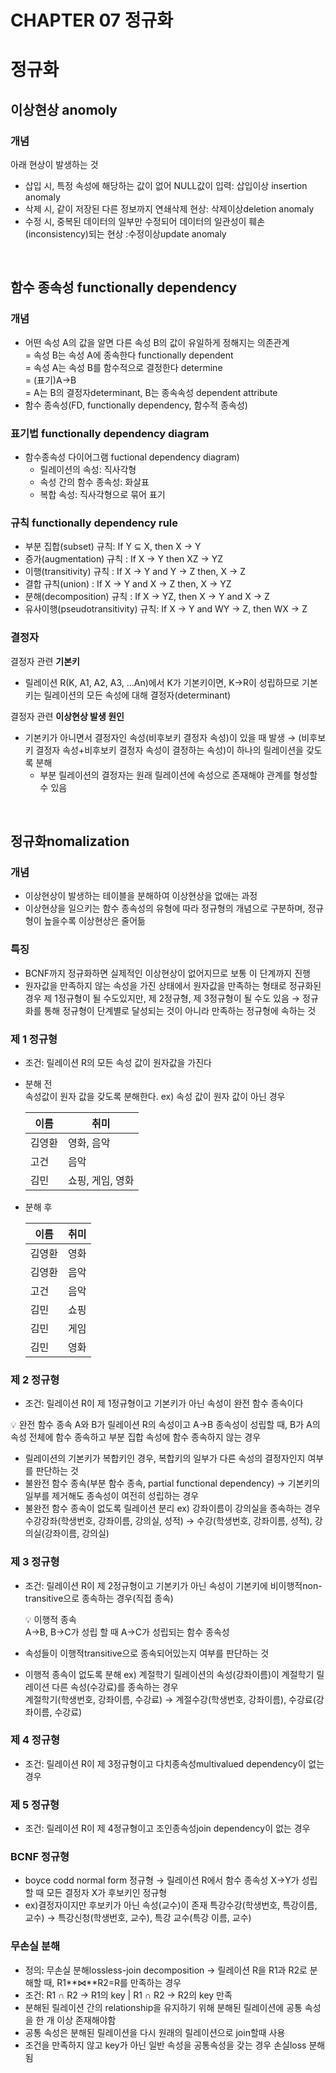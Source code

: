 # CHAPTER 07 정규화

# 정규화

## 이상현상 anomoly

### 개념

아래 현상이 발생하는 것

- 삽입 시, 특정 속성에 해당하는 값이 없어 NULL값이 입력: 삽입이상 insertion anomaly
- 삭제 시, 같이 저장된 다른 정보까지 연쇄삭제 현상: 삭제이상deletion anomaly
- 수정 시, 중복된 데이터의 일부만 수정되어 데이터의 일관성이 훼손(inconsistency)되는 현상 :수정이상update anomaly

<br/>

## 함수 종속성 functionally dependency

### 개념

- 어떤 속성 A의 값을 알면 다른 속성 B의 값이 유일하게 정해지는 의존관계<br/>
= 속성 B는 속성 A에 종속한다 functionally dependent<br/>
= 속성 A는 속성 B를 함수적으로 결정한다 determine<br/>
= (표기)A->B<br/>
= A는 B의 결정자determinant, B는 종속속성 dependent attribute<br/>
- 함수 종속성(FD, functionally dependency, 함수적 종속성)

### 표기법 functionally dependency diagram

- 함수종속성 다이어그램 fuctional dependency diagram)
    - 릴레이션의 속성: 직사각형
    - 속성 간의 함수 종속성: 화살표
    - 복합 속성: 직사각형으로 묶어 표기

### 규칙 functionally dependency rule

- 부분 집합(subset) 규칙: If Y ⊆ X, then X → Y
- 증가(augmentation) 규칙 : If X → Y then XZ → YZ
- 이행(transitivity) 규칙 : If X → Y and Y → Z then, X → Z
- 결합 규칙(union) : If X → Y and X → Z then, X → YZ
- 분해(decomposition) 규칙 : If X → YZ, then X → Y and X → Z
- 유사이행(pseudotransitivity) 규칙: If X -> Y and WY → Z, then WX → Z

### 결정자

결정자 관련 **기본키**

- 릴레이션 R(K, A1, A2, A3, …An)에서 K가 기본키이면, K→R이 성립하므로 기본키는 릴레이션의 모든 속성에 대해 결정자(determinant)

결정자 관련 **이상현상 발생 원인**

- 기본키가 아니면서 결정자인 속성(비후보키 결정자 속성)이 있을 때 발생
→ (비후보키 결정자 속성+비후보키 결정자 속성이 결정하는 속성)이 하나의 릴레이션을 갖도록 분해
    - 부분 릴레이션의 결정자는 원래 릴레이션에 속성으로 존재해야 관계를 형성할 수 있음

<br/>

## 정규화nomalization

### 개념

- 이상현상이 발생하는 테이블을 분해하여 이상현상을 없애는 과정
- 이상현상을 일으키는 함수 종속성의 유형에 따라 정규형의 개념으로 구분하며, 정규형이 높을수록 이상현상은 줄어듦

### 특징

- BCNF까지 정규화하면 실제적인 이상현상이 없어지므로 보통 이 단계까지 진행
- 원자값을 만족하지 않는 속성을 가진 상태에서 원자값을 만족하는 형태로 정규화된 경우 제 1정규형이 될 수도있지만, 제 2정규형, 제 3정규형이 될 수도 있음 → 정규화를 통해 정규형이 단계별로 달성되는 것이 아니라 만족하는 정규형에 속하는 것

### 제 1 정규형

- 조건: 릴레이션 R의 모든 속성 값이 원자값을 가진다

- 분해 전<br/> 속성값이 원자 값을 갖도록 분해한다.
ex) 속성 값이 원자 값이 아닌 경우
    
    
    | 이름 | 취미 |
    | --- | --- |
    | 김영환 | 영화, 음악 |
    | 고건 | 음악 |
    | 김민 | 쇼핑, 게임, 영화 |

- 분해 후
    
    
    | 이름 | 취미 |
    | --- | --- |
    | 김영환 | 영화 |
    | 김영환 | 음악 |
    | 고건 | 음악 |
    | 김민 | 쇼핑 |
    | 김민 | 게임 |
    | 김민 | 영화 |

### 제 2 정규형

- 조건: 릴레이션 R이 제 1정규형이고 기본키가 아닌 속성이 완전 함수 종속이다

<aside>
💡 완전 함수 종속
A와 B가 릴레이션 R의 속성이고 A→B 종속성이 성립할 때, B가 A의 속성 전체에 함수 종속하고 부분 집합 속성에 함수 종속하지 않는 경우

</aside>

- 릴레이션의 기본키가 복합키인 경우, 복합키의 일부가 다른 속성의 결정자인지 여부를 판단하는 것
- 불완전 함수 종속(부분 함수 종속, partial functional dependency) → 기본키의 일부를 제거해도 종속성이 여전히 성립하는 경우
- 불완전 함수 종속이 없도록 릴레이션 분리
ex) 강좌이름이 강의실을 종속하는 경우 <br/>
수강강좌(학생번호, 강좌이름, 강의실, 성적) → 수강(학생번호, 강좌이름, 성적), 강의실(강좌이름, 강의실)

### 제 3 정규형

- 조건: 릴레이션 R이 제 2정규형이고 기본키가 아닌 속성이 기본키에 비이행적non-transitive으로 종속하는 경우(직접 종속)
    
    <aside>
    💡 이행적 종속<br/>
    A→B, B→C가 성립 할 때 A→C가 성립되는 함수 종속성
    
    </aside>
    
- 속성들이 이행적transitive으로 종속되어있는지 여부를 판단하는 것
- 이행적 종속이 없도록 분해
ex) 계절학기 릴레이션의 속성(강좌이름)이 계절학기 릴레이션 다른 속성(수강료)를 종속하는 경우<br/>
계절학기(학생번호, 강좌이름, 수강료) → 계절수강(학생번호, 강좌이름), 수강료(강좌이름, 수강료)

### 제 4 정규형

- 조건: 릴레이션 R이 제 3정규형이고 다치종속성multivalued dependency이 없는 경우

### 제 5 정규형

- 조건: 릴레이션 R이 제 4정규형이고 조인종속성join dependency이 없는 경우

### BCNF 정규형

- boyce codd normal form 정규형 → 릴레이션 R에서 함수 종속성 X→Y가 성립할 때 모든 결정자 X가 후보키인 정규형
- ex)결정자이지만 후보키가 아닌 속성(교수)이 존재
특강수강(학생번호, 특강이름, 교수) → 특강신청(학생번호, 교수), 특강 교수(특강 이름, 교수)

### 무손실 분해

- 정의: 무손실 분해lossless-join decomposition → 릴레이션 R을 R1과 R2로 분해할 때, R1**⋈**R2=R를 만족하는 경우
- 조건: R1 **∩** R2 → R1의 key | R1 **∩** R2 → R2의 key 만족
- 분해된 릴레이션 간의 relationship을 유지하기 위해 분해된 릴레이션에 공통 속성을 한 개 이상 존재해야함
- 공통 속성은 분해된 릴레이션을 다시 원래의 릴레이션으로 join할때 사용
- 조건을 만족하지 않고 key가 아닌 일반 속성을 공통속성을 갖는 경우 손실loss 분해 됨